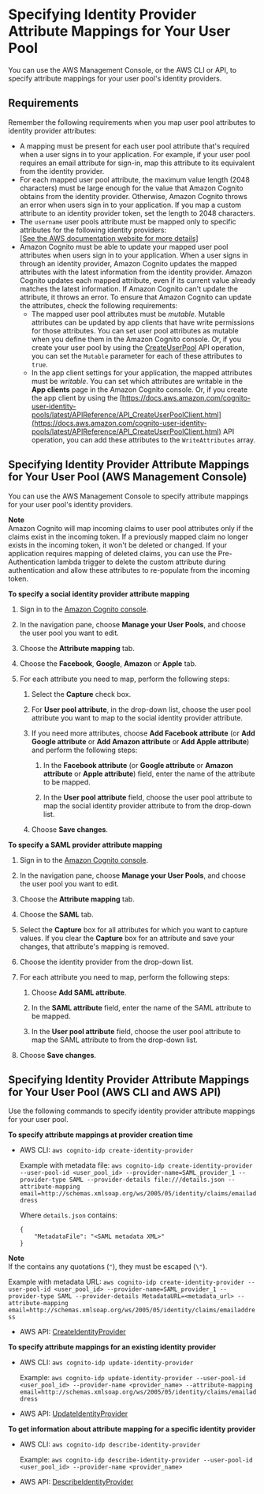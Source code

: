 # Specifying Identity Provider Attribute Mappings for Your User Pool<a name="cognito-user-pools-specifying-attribute-mapping"></a>

You can use the AWS Management Console, or the AWS CLI or API, to specify attribute mappings for your user pool's identity providers\.

## Requirements<a name="cognito-user-pools-specifying-attribute-mapping-requirements"></a>

Remember the following requirements when you map user pool attributes to identity provider attributes:
+ A mapping must be present for each user pool attribute that's required when a user signs in to your application\. For example, if your user pool requires an email attribute for sign\-in, map this attribute to its equivalent from the identity provider\.
+ For each mapped user pool attribute, the maximum value length \(2048 characters\) must be large enough for the value that Amazon Cognito obtains from the identity provider\. Otherwise, Amazon Cognito throws an error when users sign in to your application\. If you map a custom attribute to an identity provider token, set the length to 2048 characters\.
+ The `username` user pools attribute must be mapped only to specific attributes for the following identity providers:    
[\[See the AWS documentation website for more details\]](http://docs.aws.amazon.com/cognito/latest/developerguide/cognito-user-pools-specifying-attribute-mapping.html)
+ Amazon Cognito must be able to update your mapped user pool attributes when users sign in to your application\. When a user signs in through an identity provider, Amazon Cognito updates the mapped attributes with the latest information from the identity provider\. Amazon Cognito updates each mapped attribute, even if its current value already matches the latest information\. If Amazon Cognito can't update the attribute, it throws an error\. To ensure that Amazon Cognito can update the attributes, check the following requirements:
  + The mapped user pool attributes must be *mutable*\. Mutable attributes can be updated by app clients that have write permissions for those attributes\. You can set user pool attributes as mutable when you define them in the Amazon Cognito console\. Or, if you create your user pool by using the [CreateUserPool](https://docs.aws.amazon.com/cognito-user-identity-pools/latest/APIReference/API_CreateUserPool.html) API operation, you can set the `Mutable` parameter for each of these attributes to `true`\.
  + In the app client settings for your application, the mapped attributes must be *writable*\. You can set which attributes are writable in the **App clients** page in the Amazon Cognito console\. Or, if you create the app client by using the [https://docs.aws.amazon.com/cognito-user-identity-pools/latest/APIReference/API_CreateUserPoolClient.html](https://docs.aws.amazon.com/cognito-user-identity-pools/latest/APIReference/API_CreateUserPoolClient.html) API operation, you can add these attributes to the `WriteAttributes` array\.

## Specifying Identity Provider Attribute Mappings for Your User Pool \(AWS Management Console\)<a name="cognito-user-pools-specifying-attribute-mapping-console"></a>

You can use the AWS Management Console to specify attribute mappings for your user pool's identity providers\.

**Note**  
 Amazon Cognito will map incoming claims to user pool attributes only if the claims exist in the incoming token\. If a previously mapped claim no longer exists in the incoming token, it won't be deleted or changed\. If your application requires mapping of deleted claims, you can use the Pre\-Authentication lambda trigger to delete the custom attribute during authentication and allow these attributes to re\-populate from the incoming token\.

**To specify a social identity provider attribute mapping**

1. Sign in to the [Amazon Cognito console](https://console.aws.amazon.com/cognito/home)\.

1. In the navigation pane, choose **Manage your User Pools**, and choose the user pool you want to edit\.

1. Choose the **Attribute mapping** tab\.

1. Choose the **Facebook**, **Google**, **Amazon** or **Apple** tab\.

1. For each attribute you need to map, perform the following steps:

   1. Select the **Capture** check box\.

   1. For **User pool attribute**, in the drop\-down list, choose the user pool attribute you want to map to the social identity provider attribute\.

   1. If you need more attributes, choose **Add Facebook attribute** \(or **Add Google attribute** or **Add Amazon attribute** or **Add Apple attribute**\) and perform the following steps:

      1. In the **Facebook attribute** \(or **Google attribute** or **Amazon attribute** or **Apple attribute**\) field, enter the name of the attribute to be mapped\.

      1. In the **User pool attribute** field, choose the user pool attribute to map the social identity provider attribute to from the drop\-down list\.

   1. Choose **Save changes**\.

**To specify a SAML provider attribute mapping**

1. Sign in to the [Amazon Cognito console](https://console.aws.amazon.com/cognito/home)\.

1. In the navigation pane, choose **Manage your User Pools**, and choose the user pool you want to edit\.

1. Choose the **Attribute mapping** tab\.

1. Choose the **SAML** tab\.

1. Select the **Capture** box for all attributes for which you want to capture values\. If you clear the **Capture** box for an attribute and save your changes, that attribute's mapping is removed\.

1. Choose the identity provider from the drop\-down list\.

1. For each attribute you need to map, perform the following steps:

   1. Choose **Add SAML attribute**\.

   1. In the **SAML attribute** field, enter the name of the SAML attribute to be mapped\.

   1. In the **User pool attribute** field, choose the user pool attribute to map the SAML attribute to from the drop\-down list\.

1. Choose **Save changes**\.

## Specifying Identity Provider Attribute Mappings for Your User Pool \(AWS CLI and AWS API\)<a name="cognito-user-pools-specifying-attribute-mapping-cli-api"></a>

Use the following commands to specify identity provider attribute mappings for your user pool\.

**To specify attribute mappings at provider creation time**
+ AWS CLI: `aws cognito-idp create-identity-provider`

  Example with metadata file: `aws cognito-idp create-identity-provider --user-pool-id <user_pool_id> --provider-name=SAML_provider_1 --provider-type SAML --provider-details file:///details.json --attribute-mapping email=http://schemas.xmlsoap.org/ws/2005/05/identity/claims/emailaddress`

  Where `details.json` contains:

  ```
  { 
      "MetadataFile": "<SAML metadata XML>"
  }
  ```
**Note**  
If the *<SAML metadata XML>* contains any quotations \(`"`\), they must be escaped \(`\"`\)\.

  Example with metadata URL: `aws cognito-idp create-identity-provider --user-pool-id <user_pool_id> --provider-name=SAML_provider_1 --provider-type SAML --provider-details MetadataURL=<metadata_url> --attribute-mapping email=http://schemas.xmlsoap.org/ws/2005/05/identity/claims/emailaddress`
+ AWS API: [CreateIdentityProvider](https://docs.aws.amazon.com/cognito-user-identity-pools/latest/APIReference/API_CreateIdentityProvider.html)

**To specify attribute mappings for an existing identity provider**
+ AWS CLI: `aws cognito-idp update-identity-provider`

  Example: `aws cognito-idp update-identity-provider --user-pool-id <user_pool_id> --provider-name <provider_name> --attribute-mapping email=http://schemas.xmlsoap.org/ws/2005/05/identity/claims/emailaddress`
+ AWS API: [UpdateIdentityProvider](https://docs.aws.amazon.com/cognito-user-identity-pools/latest/APIReference/API_UpdateIdentityProvider.html)

**To get information about attribute mapping for a specific identity provider**
+ AWS CLI: `aws cognito-idp describe-identity-provider`

  Example: `aws cognito-idp describe-identity-provider --user-pool-id <user_pool_id> --provider-name <provider_name>`
+ AWS API: [DescribeIdentityProvider](https://docs.aws.amazon.com/cognito-user-identity-pools/latest/APIReference/API_DescribeIdentityProvider.html)